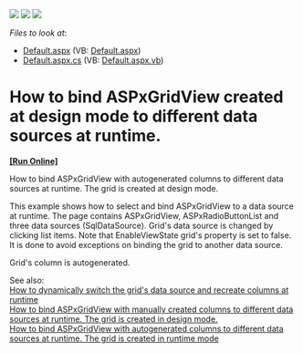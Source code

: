 <!-- default badges list -->
![](https://img.shields.io/endpoint?url=https://codecentral.devexpress.com/api/v1/VersionRange/128537797/13.1.5%2B)
[![](https://img.shields.io/badge/Open_in_DevExpress_Support_Center-FF7200?style=flat-square&logo=DevExpress&logoColor=white)](https://supportcenter.devexpress.com/ticket/details/E2965)
[![](https://img.shields.io/badge/📖_How_to_use_DevExpress_Examples-e9f6fc?style=flat-square)](https://docs.devexpress.com/GeneralInformation/403183)
<!-- default badges end -->
<!-- default file list -->
*Files to look at*:

* [Default.aspx](./CS/WebSite/Default.aspx) (VB: [Default.aspx](./VB/WebSite/Default.aspx))
* [Default.aspx.cs](./CS/WebSite/Default.aspx.cs) (VB: [Default.aspx.vb](./VB/WebSite/Default.aspx.vb))
<!-- default file list end -->
# How to bind ASPxGridView created at design mode to different data sources at runtime.
<!-- run online -->
**[[Run Online]](https://codecentral.devexpress.com/e2965/)**
<!-- run online end -->


<p>How to bind ASPxGridView with autogenerated columns to different data sources at runtime. The grid is created at design mode.</p><p>This example shows how to select and bind ASPxGridView to a data source at runtime. The page contains ASPxGridView, ASPxRadioButtonList and three data sources (SqlDataSource). Grid's data source is changed by clicking list items. Note  that EnableViewState grid's property is set to false. It is done to avoid exceptions on binding  the grid to another data source.</p><p>Grid's column is autogenerated.</p><p>See also:<br />
<a href="https://www.devexpress.com/Support/Center/p/E448">How to dynamically switch the grid's data source and recreate columns at runtime</a><br />
<a href="https://www.devexpress.com/Support/Center/p/E2967">How to bind ASPxGridView with manually created columns to different data sources at runtime. The grid is created in design mode.</a><br />
<a href="https://www.devexpress.com/Support/Center/p/E2968">How to bind ASPxGridView with autogenerated columns to different data sources at runtime. The grid is created in runtime mode</a></p>

<br/>


